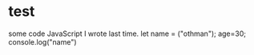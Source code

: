 # test
some code JavaScript I wrote last time.
let name = ("othman");
  age=30;
  console.log("name")
  
